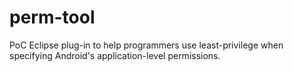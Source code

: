 # perm-tool
PoC Eclipse plug-in to help programmers use least-privilege when specifying Android's application-level permissions.
